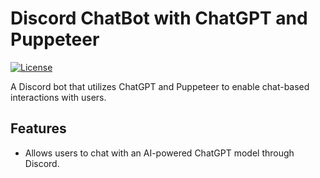 # Discord ChatBot with ChatGPT and Puppeteer

[![License](https://img.shields.io/badge/license-MIT-blue.svg)](LICENSE)

A Discord bot that utilizes ChatGPT and Puppeteer to enable chat-based interactions with users.

## Features

- Allows users to chat with an AI-powered ChatGPT model through Discord.


